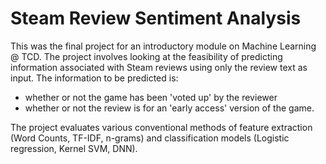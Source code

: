 # Steam Review Sentiment Analysis

This was the final project for an introductory module on Machine Learning @ TCD. The project involves looking at the feasibility of predicting information associated with Steam reviews using only the review text as input.
The information to be predicted is:
- whether or not the game has been 'voted up' by the reviewer
- whether or not the review is for an 'early access' version of the game.

The project evaluates various conventional methods of feature extraction (Word Counts, TF-IDF, n-grams) and classification models (Logistic regression, Kernel SVM, DNN).
